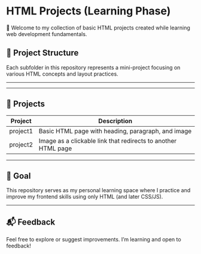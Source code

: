 # HTML Projects (Learning Phase)

👋 Welcome to my collection of basic HTML projects created while learning web development fundamentals.

## 📁 Project Structure


Each subfolder in this repository represents a mini-project focusing on various HTML concepts and layout practices.

---


---

## 📌 Projects

| Project   | Description                                      |
|-----------|--------------------------------------------------|
| project1  | Basic HTML page with heading, paragraph, and image |
| project2  | Image as a clickable link that redirects to another HTML page |

---

## 🚀 Goal

This repository serves as my personal learning space where I practice and improve my frontend skills using only HTML (and later CSS/JS).

---

## 📬 Feedback

Feel free to explore or suggest improvements. I’m learning and open to feedback!


